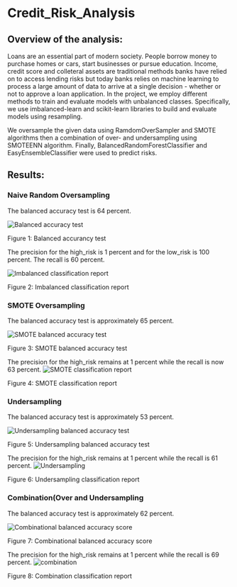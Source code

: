 # Credit_Risk_Analysis

## Overview of the analysis:

Loans are an essential part of modern society. People borrow money to purchase homes or cars, start businesses or pursue education. Income, credit score and colleteral assets are traditional methods banks have relied on to access lending risks but today banks relies on machine learning to process a large amount of data to arrive at a single decision - whether or not to approve a loan application. In the project, we employ different methods to train and evaluate models with unbalanced classes. Specifically, we use imbalanced-learn and scikit-learn libraries to build and evaluate models using resampling.

We oversample the given data using RamdomOverSampler and SMOTE algorithms then a combination of over- and undersampling using SMOTEENN algorithm. Finally, BalancedRandomForestClassifier and EasyEnsembleClassifier were used to predict risks.

## Results:

### Naive Random Oversampling

The balanced accuracy test is 64 percent.

![Balanced accuracy test](https://user-images.githubusercontent.com/91093413/151721515-ad0eb385-a502-4337-a775-f9f03ece030a.png)

Figure 1: Balanced accurancy test


The precision for the high_risk is 1 percent and for the low_risk is 100 percent. The recall is 60 percent.

![Imbalanced classification report](https://user-images.githubusercontent.com/91093413/151721623-21802718-5e54-486c-b2ed-029dbdb0a97c.png)

Figure 2: Imbalanced classification report


### SMOTE Oversampling

The balanced accuracy test is approximately 65 percent.

![SMOTE balanced accuracy test](https://user-images.githubusercontent.com/91093413/151722029-ba20d393-ce29-40f0-9d25-974b4c03ef55.png)

Figure 3: SMOTE balanced accuracy test

The precision for the high_risk remains at 1 percent while the recall is now 63 percent.
![SMOTE classification report](https://user-images.githubusercontent.com/91093413/151721924-06dd7c47-094f-4528-b155-297c8b7aef90.png)

Figure 4: SMOTE classification report

### Undersampling

The balanced accuracy test is approximately 53 percent.

![Undersampling balanced accuracy test](https://user-images.githubusercontent.com/91093413/151722153-7965848c-6bbc-4176-bf4c-0d6f5db4c740.png)

Figure 5: Undersampling balanced accuracy test

The precision for the high_risk remains at 1 percent while the recall is 61 percent.
![Undersampling](https://user-images.githubusercontent.com/91093413/151722209-9cdbf6c8-4e9e-4373-85fe-08b2efbe2c6d.png)

Figure 6: Undersampling classification report


### Combination(Over and Undersampling

The balanced accuracy test is approximately 62 percent.

![Combinational balanced accuracy score](https://user-images.githubusercontent.com/91093413/151722366-58ec595f-e9fb-4f90-a72f-946cf2084c23.png)

Figure 7: Combinational balanced accuracy score

The precision for the high_risk remains at 1 percent while the recall is 69 percent.
![combination](https://user-images.githubusercontent.com/91093413/151722424-a9d3cf37-1b1a-48bd-9e1d-ab7f093bcb6d.png)

Figure 8: Combination classification report


